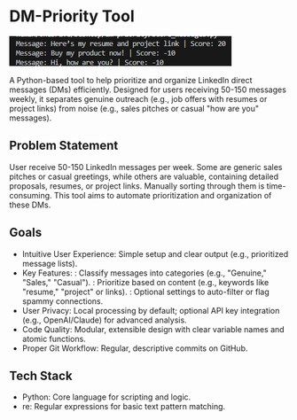 # DM-Priority Tool

![First Test Screenshot](./images/first-test.png)

A Python-based tool to help prioritize and organize LinkedIn direct messages (DMs) efficiently. Designed for users receiving 50-150 messages weekly, it separates genuine outreach (e.g., job offers with resumes or project links) from noise (e.g., sales pitches or casual "how are you" messages).

## Problem Statement

User receive 50-150 LinkedIn messages per week. Some are generic sales pitches or casual greetings, while others are valuable, containing detailed proposals, resumes, or project links. Manually sorting through them is time-consuming. This tool aims to automate prioritization and organization of these DMs.

## Goals

- Intuitive User Experience: Simple setup and clear output (e.g., prioritized message lists).
- Key Features:
   : Classify messages into categories (e.g., "Genuine," "Sales," "Casual").
   : Prioritize based on content (e.g., keywords like "resume," "project" or links).
   : Optional settings to auto-filter or flag spammy connections.
- User Privacy: Local processing by default; optional API key integration (e.g., OpenAI/Claude) for advanced analysis.
- Code Quality: Modular, extensible design with clear variable names and atomic functions.
- Proper Git Workflow: Regular, descriptive commits on GitHub.

## Tech Stack

- Python: Core language for scripting and logic. 
- re: Regular expressions for basic text pattern matching.